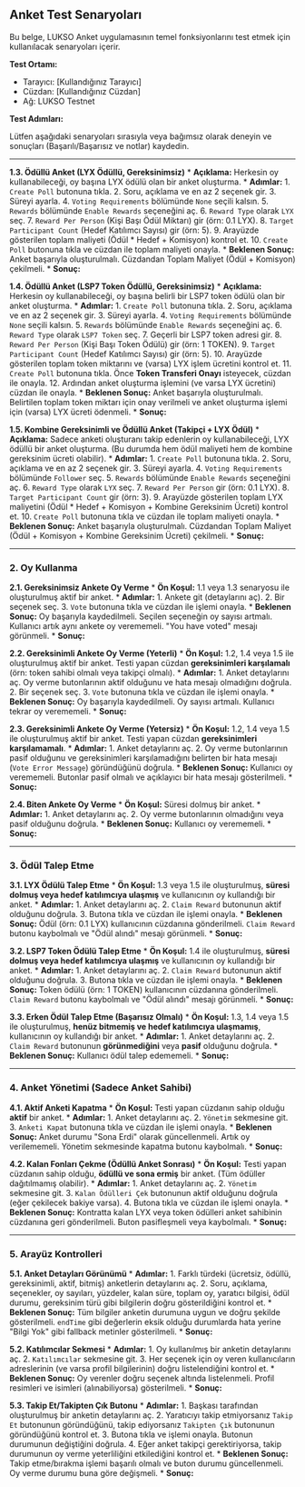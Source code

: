 ## Anket Test Senaryoları

Bu belge, LUKSO Anket uygulamasının temel fonksiyonlarını test etmek için kullanılacak senaryoları içerir.

**Test Ortamı:**
*   Tarayıcı: [Kullandığınız Tarayıcı]
*   Cüzdan: [Kullandığınız Cüzdan]
*   Ağ: LUKSO Testnet

**Test Adımları:**

Lütfen aşağıdaki senaryoları sırasıyla veya bağımsız olarak deneyin ve sonuçları (Başarılı/Başarısız ve notlar) kaydedin.

---


**1.3. Ödüllü Anket (LYX Ödüllü, Gereksinimsiz)**
    *   **Açıklama:** Herkesin oy kullanabileceği, oy başına LYX ödülü olan bir anket oluşturma.
    *   **Adımlar:**
        1.  `Create Poll` butonuna tıkla.
        2.  Soru, açıklama ve en az 2 seçenek gir.
        3.  Süreyi ayarla.
        4.  `Voting Requirements` bölümünde `None` seçili kalsın.
        5.  `Rewards` bölümünde `Enable Rewards` seçeneğini aç.
        6.  `Reward Type` olarak `LYX` seç.
        7.  `Reward Per Person` (Kişi Başı Ödül Miktarı) gir (örn: 0.1 LYX).
        8.  `Target Participant Count` (Hedef Katılımcı Sayısı) gir (örn: 5).
        9.  Arayüzde gösterilen toplam maliyeti (Ödül * Hedef + Komisyon) kontrol et.
        10. `Create Poll` butonuna tıkla ve cüzdan ile toplam maliyeti onayla.
    *   **Beklenen Sonuç:** Anket başarıyla oluşturulmalı. Cüzdandan Toplam Maliyet (Ödül + Komisyon) çekilmeli.
    *   **Sonuç:**

**1.4. Ödüllü Anket (LSP7 Token Ödüllü, Gereksinimsiz)**
    *   **Açıklama:** Herkesin oy kullanabileceği, oy başına belirli bir LSP7 token ödülü olan bir anket oluşturma.
    *   **Adımlar:**
        1.  `Create Poll` butonuna tıkla.
        2.  Soru, açıklama ve en az 2 seçenek gir.
        3.  Süreyi ayarla.
        4.  `Voting Requirements` bölümünde `None` seçili kalsın.
        5.  `Rewards` bölümünde `Enable Rewards` seçeneğini aç.
        6.  `Reward Type` olarak `LSP7 Token` seç.
        7.  Geçerli bir LSP7 token adresi gir.
        8.  `Reward Per Person` (Kişi Başı Token Ödülü) gir (örn: 1 TOKEN).
        9.  `Target Participant Count` (Hedef Katılımcı Sayısı) gir (örn: 5).
        10. Arayüzde gösterilen toplam token miktarını ve (varsa) LYX işlem ücretini kontrol et.
        11. `Create Poll` butonuna tıkla. Önce **Token Transferi Onayı** isteyecek, cüzdan ile onayla.
        12. Ardından anket oluşturma işlemini (ve varsa LYX ücretini) cüzdan ile onayla.
    *   **Beklenen Sonuç:** Anket başarıyla oluşturulmalı. Belirtilen toplam token miktarı için onay verilmeli ve anket oluşturma işlemi için (varsa) LYX ücreti ödenmeli.
    *   **Sonuç:**

**1.5. Kombine Gereksinimli ve Ödüllü Anket (Takipçi + LYX Ödül)**
    *   **Açıklama:** Sadece anketi oluşturanı takip edenlerin oy kullanabileceği, LYX ödüllü bir anket oluşturma. (Bu durumda hem ödül maliyeti hem de kombine gereksinim ücreti olabilir).
    *   **Adımlar:**
        1.  `Create Poll` butonuna tıkla.
        2.  Soru, açıklama ve en az 2 seçenek gir.
        3.  Süreyi ayarla.
        4.  `Voting Requirements` bölümünde `Follower` seç.
        5.  `Rewards` bölümünde `Enable Rewards` seçeneğini aç.
        6.  `Reward Type` olarak `LYX` seç.
        7.  `Reward Per Person` gir (örn: 0.1 LYX).
        8.  `Target Participant Count` gir (örn: 3).
        9.  Arayüzde gösterilen toplam LYX maliyetini (Ödül * Hedef + Komisyon + Kombine Gereksinim Ücreti) kontrol et.
        10. `Create Poll` butonuna tıkla ve cüzdan ile toplam maliyeti onayla.
    *   **Beklenen Sonuç:** Anket başarıyla oluşturulmalı. Cüzdandan Toplam Maliyet (Ödül + Komisyon + Kombine Gereksinim Ücreti) çekilmeli.
    *   **Sonuç:**

---

### 2. Oy Kullanma

**2.1. Gereksinimsiz Ankete Oy Verme**
    *   **Ön Koşul:** 1.1 veya 1.3 senaryosu ile oluşturulmuş aktif bir anket.
    *   **Adımlar:**
        1.  Ankete git (detaylarını aç).
        2.  Bir seçenek seç.
        3.  `Vote` butonuna tıkla ve cüzdan ile işlemi onayla.
    *   **Beklenen Sonuç:** Oy başarıyla kaydedilmeli. Seçilen seçeneğin oy sayısı artmalı. Kullanıcı artık aynı ankete oy verememeli. "You have voted" mesajı görünmeli.
    *   **Sonuç:**

**2.2. Gereksinimli Ankete Oy Verme (Yeterli)**
    *   **Ön Koşul:** 1.2, 1.4 veya 1.5 ile oluşturulmuş aktif bir anket. Testi yapan cüzdan **gereksinimleri karşılamalı** (örn: token sahibi olmalı veya takipçi olmalı).
    *   **Adımlar:**
        1.  Anket detaylarını aç. Oy verme butonlarının aktif olduğunu ve hata mesajı olmadığını doğrula.
        2.  Bir seçenek seç.
        3.  `Vote` butonuna tıkla ve cüzdan ile işlemi onayla.
    *   **Beklenen Sonuç:** Oy başarıyla kaydedilmeli. Oy sayısı artmalı. Kullanıcı tekrar oy verememeli.
    *   **Sonuç:**

**2.3. Gereksinimli Ankete Oy Verme (Yetersiz)**
    *   **Ön Koşul:** 1.2, 1.4 veya 1.5 ile oluşturulmuş aktif bir anket. Testi yapan cüzdan **gereksinimleri karşılamamalı**.
    *   **Adımlar:**
        1.  Anket detaylarını aç.
        2.  Oy verme butonlarının pasif olduğunu ve gereksinimleri karşılamadığını belirten bir hata mesajı (`Vote Error Message`) göründüğünü doğrula.
    *   **Beklenen Sonuç:** Kullanıcı oy verememeli. Butonlar pasif olmalı ve açıklayıcı bir hata mesajı gösterilmeli.
    *   **Sonuç:**

**2.4. Biten Ankete Oy Verme**
    *   **Ön Koşul:** Süresi dolmuş bir anket.
    *   **Adımlar:**
        1.  Anket detaylarını aç.
        2.  Oy verme butonlarının olmadığını veya pasif olduğunu doğrula.
    *   **Beklenen Sonuç:** Kullanıcı oy verememeli.
    *   **Sonuç:**

---

### 3. Ödül Talep Etme

**3.1. LYX Ödülü Talep Etme**
    *   **Ön Koşul:** 1.3 veya 1.5 ile oluşturulmuş, **süresi dolmuş veya hedef katılımcıya ulaşmış** ve kullanıcının oy kullandığı bir anket.
    *   **Adımlar:**
        1.  Anket detaylarını aç.
        2.  `Claim Reward` butonunun aktif olduğunu doğrula.
        3.  Butona tıkla ve cüzdan ile işlemi onayla.
    *   **Beklenen Sonuç:** Ödül (örn: 0.1 LYX) kullanıcının cüzdanına gönderilmeli. `Claim Reward` butonu kaybolmalı ve "Ödül alındı" mesajı görünmeli.
    *   **Sonuç:**

**3.2. LSP7 Token Ödülü Talep Etme**
    *   **Ön Koşul:** 1.4 ile oluşturulmuş, **süresi dolmuş veya hedef katılımcıya ulaşmış** ve kullanıcının oy kullandığı bir anket.
    *   **Adımlar:**
        1.  Anket detaylarını aç.
        2.  `Claim Reward` butonunun aktif olduğunu doğrula.
        3.  Butona tıkla ve cüzdan ile işlemi onayla.
    *   **Beklenen Sonuç:** Token ödülü (örn: 1 TOKEN) kullanıcının cüzdanına gönderilmeli. `Claim Reward` butonu kaybolmalı ve "Ödül alındı" mesajı görünmeli.
    *   **Sonuç:**

**3.3. Erken Ödül Talep Etme (Başarısız Olmalı)**
    *   **Ön Koşul:** 1.3, 1.4 veya 1.5 ile oluşturulmuş, **henüz bitmemiş ve hedef katılımcıya ulaşmamış**, kullanıcının oy kullandığı bir anket.
    *   **Adımlar:**
        1.  Anket detaylarını aç.
        2.  `Claim Reward` butonunun **görünmediğini** veya **pasif** olduğunu doğrula.
    *   **Beklenen Sonuç:** Kullanıcı ödül talep edememeli.
    *   **Sonuç:**

---

### 4. Anket Yönetimi (Sadece Anket Sahibi)

**4.1. Aktif Anketi Kapatma**
    *   **Ön Koşul:** Testi yapan cüzdanın sahip olduğu **aktif** bir anket.
    *   **Adımlar:**
        1.  Anket detaylarını aç.
        2.  `Yönetim` sekmesine git.
        3.  `Anketi Kapat` butonuna tıkla ve cüzdan ile işlemi onayla.
    *   **Beklenen Sonuç:** Anket durumu "Sona Erdi" olarak güncellenmeli. Artık oy verilememeli. Yönetim sekmesinde kapatma butonu kaybolmalı.
    *   **Sonuç:**

**4.2. Kalan Fonları Çekme (Ödüllü Anket Sonrası)**
    *   **Ön Koşul:** Testi yapan cüzdanın sahip olduğu, **ödüllü ve sona ermiş** bir anket. (Tüm ödüller dağıtılmamış olabilir).
    *   **Adımlar:**
        1.  Anket detaylarını aç.
        2.  `Yönetim` sekmesine git.
        3.  `Kalan Ödülleri Çek` butonunun aktif olduğunu doğrula (eğer çekilecek bakiye varsa).
        4.  Butona tıkla ve cüzdan ile işlemi onayla.
    *   **Beklenen Sonuç:** Kontratta kalan LYX veya token ödülleri anket sahibinin cüzdanına geri gönderilmeli. Buton pasifleşmeli veya kaybolmalı.
    *   **Sonuç:**

---

### 5. Arayüz Kontrolleri

**5.1. Anket Detayları Görünümü**
    *   **Adımlar:**
        1.  Farklı türdeki (ücretsiz, ödüllü, gereksinimli, aktif, bitmiş) anketlerin detaylarını aç.
        2.  Soru, açıklama, seçenekler, oy sayıları, yüzdeler, kalan süre, toplam oy, yaratıcı bilgisi, ödül durumu, gereksinim türü gibi bilgilerin doğru gösterildiğini kontrol et.
    *   **Beklenen Sonuç:** Tüm bilgiler anketin durumuna uygun ve doğru şekilde gösterilmeli. `endTime` gibi değerlerin eksik olduğu durumlarda hata yerine "Bilgi Yok" gibi fallback metinler gösterilmeli.
    *   **Sonuç:**

**5.2. Katılımcılar Sekmesi**
    *   **Adımlar:**
        1.  Oy kullanılmış bir anketin detaylarını aç.
        2.  `Katılımcılar` sekmesine git.
        3.  Her seçenek için oy veren kullanıcıların adreslerinin (ve varsa profil bilgilerinin) doğru listelendiğini kontrol et.
    *   **Beklenen Sonuç:** Oy verenler doğru seçenek altında listelenmeli. Profil resimleri ve isimleri (alınabiliyorsa) gösterilmeli.
    *   **Sonuç:**

**5.3. Takip Et/Takipten Çık Butonu**
    *   **Adımlar:**
        1.  Başkası tarafından oluşturulmuş bir anketin detaylarını aç.
        2.  Yaratıcıyı takip etmiyorsanız `Takip Et` butonunun göründüğünü, takip ediyorsanız `Takipten Çık` butonunun göründüğünü kontrol et.
        3.  Butona tıkla ve işlemi onayla. Butonun durumunun değiştiğini doğrula.
        4.  Eğer anket takipçi gerektiriyorsa, takip durumunun oy verme yeterliliğini etkilediğini kontrol et.
    *   **Beklenen Sonuç:** Takip etme/bırakma işlemi başarılı olmalı ve buton durumu güncellenmeli. Oy verme durumu buna göre değişmeli.
    *   **Sonuç:** 